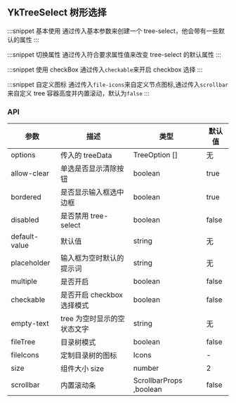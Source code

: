 ## YkTreeSelect 树形选择

:::snippet
基本使用
通过传入基本参数来创建一个 tree-select，他会带有一些默认的属性
<TreeSelectDefault/>
:::

:::snippet
切换属性
通过传入符合要求属性值来改变 tree-select 的默认属性
<TreeSelectTrends/>
:::

:::snippet
使用 checkBox
通过传入`checkable`来开启 checkbox 选择
<TreeSelectCheckable/>
:::

:::snippet
自定义图标
通过传入`file-icons`来自定义节点图标,通过传入`scrollbar`来自定义 tree 容器高度并内置滚动，默认为`false`
<TreeSelectUseIcons/>
:::

### API

| 参数          | 描述                        | 类型                    | 默认值 |
| ------------- | --------------------------- | ----------------------- | ------ |
| options       | 传入的 treeData             | TreeOption []           | 无     |
| allow-clear   | 单选是否显示清除按钮        | boolean                 | true   |
| bordered      | 是否显示输入框选中边框      | boolean                 | true   |
| disabled      | 是否禁用 tree-select        | boolean                 | false  |
| default-value | 默认值                      | string                  | 无     |
| placeholder   | 输入框为空时默认的提示词    | string                  | 无     |
| multiple      | 是否开启                    | boolean                 | false  |
| checkable     | 是否开启 checkbox 选择模式  | boolean                 | false  |
| empty-text    | tree 为空时显示的空状态文字 | string                  | 无     |
| fileTree      | 目录树模式                  | boolean                 | false  |
| fileIcons     | 定制目录树的图标            | Icons                   | -      |
| size          | 组件大小 size               | number                  | 2      |
| scrollbar     | 内置滚动条                  | ScrollbarProps ,boolean | false  |
